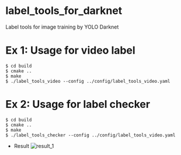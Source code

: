 # label_tools_for_darknet
Label tools for image training by YOLO Darknet

# Ex 1: Usage for video label
```
$ cd build
$ cmake ..
$ make
$ ./label_tools_video --config ../config/label_tools_video.yaml
```

# Ex 2: Usage for label checker
```
$ cd build
$ cmake ..
$ make
$ ./label_tools_checker --config ../config/label_tools_video.yaml
```
- Result
![result_1](pictures/label_tools_checker.jpg)
